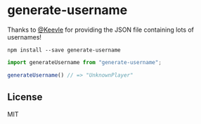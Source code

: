 # generate-username

Thanks to [@Keevle](http://github.com/Keevle) for providing the JSON file
containing lots of usernames!

```
npm install --save generate-username
```

```typescript
import generateUsername from "generate-username";

generateUsername() // => "UnknownPlayer"
```

## License

MIT
